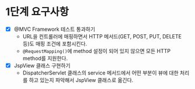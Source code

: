 # 1단계 요구사항
- [x] @MVC Framework 테스트 통과하기
  - URL을 컨트롤러에 매핑하면서 HTTP 메서드(GET, POST, PUT, DELETE 등)도 매핑 조건에 포함시킨다.
  - `@RequestMapping()`에 method 설정이 되어 있지 않으면 모든 HTTP method를 지원한다.
- [x] JspView 클래스 구현하기
  - DispatcherServlet 클래스의 service 메서드에서 어떤 부분이 뷰에 대한 처리를 하고 있는지 파악해서 JspView 클래스로 옮긴다.
